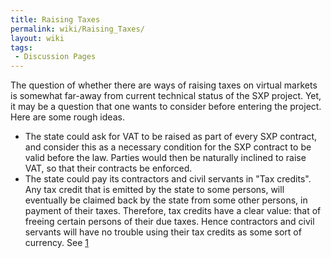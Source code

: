 ```yaml
---
title: Raising Taxes
permalink: wiki/Raising_Taxes/
layout: wiki
tags:
 - Discussion Pages
---
```


The question of whether there are ways of raising taxes on virtual
markets is somewhat far-away from current technical status of the SXP
project. Yet, it may be a question that one wants to consider before
entering the project. Here are some rough ideas.

-   The state could ask for VAT to be raised as part of every SXP
    contract, and consider this as a necessary condition for the SXP
    contract to be valid before the law. Parties would then be naturally
    inclined to raise VAT, so that their contracts be enforced.
-   The state could pay its contractors and civil servants in
    "Tax credits". Any tax credit that is emitted by the state to some
    persons, will eventually be claimed back by the state from some
    other persons, in payment of their taxes. Therefore, tax credits
    have a clear value: that of freeing certain persons of their
    due taxes. Hence contractors and civil servants will have no trouble
    using their tax credits as some sort of currency. See
    [1](http://en.wikipedia.org/wiki/Debt_deflation#Forward_Year_Tax_Receipts)

